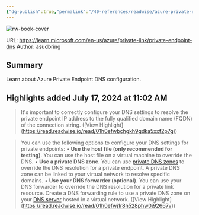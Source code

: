 ```yaml
---
{"dg-publish":true,"permalink":"/40-references/readwise/azure-private-endpoint-dns-configuration/","tags":["rw/articles"]}
---
```


![rw-book-cover](https://learn.microsoft.com/en-us/media/logos/logo-ms-social.png)
  
URL: https://learn.microsoft.com/en-us/azure/private-link/private-endpoint-dns
Author: asudbring

## Summary

Learn about Azure Private Endpoint DNS configuration.

## Highlights added July 17, 2024 at 11:02 AM
>It's important to correctly configure your DNS settings to resolve the private endpoint IP address to the fully qualified domain name (FQDN) of the connection string. ([View Highlight] (https://read.readwise.io/read/01h0efwbchgkh9gdka5xxf2p7g))


>You can use the following options to configure your DNS settings for private endpoints:
>• **Use the host file (only recommended for testing)**. You can use the host file on a virtual machine to override the DNS.
>• **Use a private DNS zone**. You can use [private DNS zones](https://learn.microsoft.com/en-us/azure/dns/private-dns-privatednszone) to override the DNS resolution for a private endpoint. A private DNS zone can be linked to your virtual network to resolve specific domains.
>• **Use your DNS forwarder (optional)**. You can use your DNS forwarder to override the DNS resolution for a private link resource. Create a DNS forwarding rule to use a private DNS zone on your [DNS server](https://learn.microsoft.com/en-us/azure/virtual-network/virtual-networks-name-resolution-for-vms-and-role-instances#name-resolution-that-uses-your-own-dns-server) hosted in a virtual network. ([View Highlight] (https://read.readwise.io/read/01h0efwj1r8h528phw0j92667v))


